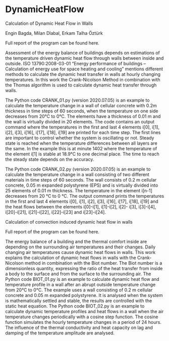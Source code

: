 # DynamicHeatFlow
Calculation of Dynamic Heat Flow in Walls

Engin Bagda, Milan Dlabal, Erkam Talha Öztürk

Full report of the program can be found here.

Assessment of the energy balance of buildings depends on estimations of the temperature driven dynamic heat flow through walls between inside and outside. ISO 13790:2008-03-01 “Energy performance of buildings – Calculation of energy use for space heating and cooling” mentions different methods to calculate the dynamic heat transfer in walls at hourly changing temperatures.
In this work the Crank-Nicolson Method in combination with the Thomas algorithm is used to calculate dynamic heat transfer through walls.

The Python code CRANK_01.py (version 2020.07.05) is an example to calculate the temperature change in a wall of cellular concrete with 0.2m thickness in time steps of 60 seconds, when the temperature on one side decreases from 20°C to 0°C. The elements have a thickness of 0.01 m and the wall is virtually divided in 20 elements. The code contains an output command where the temperatures in the first and last 4 elements i[0], i[1], i[2], i[3], i[16], i[17], i[18], i[19] are printed for each time step. The first lines are important to control whether the system is oscillating or not.
Steady state is reached when the temperature differences between all layers are the same. In the example this is at minute 1402 where the temperature of the element i[1] is stable at 18.9°C to one decimal place. The time to reach the steady state depends on the accuracy.

The Python code CRANK_02.py (version 2020.07.05) is an example to calculate the temperature change in a wall consisting of two different materials in time steps of 60 seconds. The wall consists of 0.2 m cellular concrete, 0.05 m expanded polystyrene (EPS) and is virtually divided into 25 elements of 0.01 m thickness. The temperature in the element i[n-1] decreases from 20 °C to 0 °C.
The output command prints the temperatures in the first and last 4 elements i[0], i[1], i[2], i[3], i[16], i[17], i[18], i[19] and the heat flows between the elements i[0]-i[1], i[1]-i[2], i[2]- i[3], i[3]-i[4], i[20]-i[21], i[21]-i[22], i[22]-i[23] and i[23]-i[24].


Calculation of convection induced dynamic heat flow in walls

Full report of the program can be found here.

The energy balance of a building and the thermal comfort inside are depending on the surrounding air temperatures and their changes. Daily changing air temperatures cause dynamic heat flows in walls. This work explains the calculation of dynamic heat flows in walls with the Crank-Nicolson method in combination with the Biot number. The Biot number is a dimensionless quantity, expressing the ratio of the heat transfer from inside a body to the surface and from the surface to the surrounding air.
The Python code BIOT_01.py is an example to calculate dynamic heat flow and temperature profile in a wall after an abrupt outside temperature change from 20°C to 0°C. The example uses a wall consisting of 0.2 m cellular concrete and 0.05 m expanded polystyrene. It is analysed when the system is mathematically settled and stable, the results are controlled with the static heat equation.
The Python code BIOT_02.py is an example to calculate dynamic temperature profiles and heat flows in a wall when the air temperature changes periodically with a cosine step function. The cosine function simulates the hourly temperature changes in a period of 24 hours. The influence of the thermal conductivity and heat capacity on lag and damping of the temperature amplitude are analysed.
